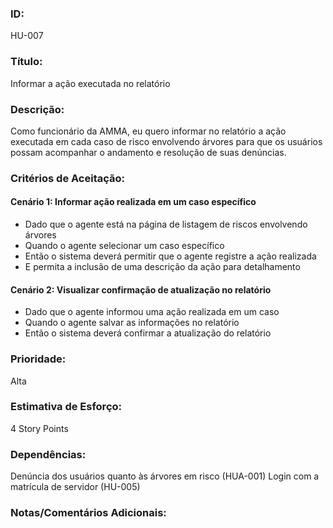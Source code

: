 ### ID: 
HU-007

### Título:
Informar a ação executada no relatório


### Descrição: 
Como funcionário da AMMA, eu quero informar no relatório a ação executada em cada caso de risco envolvendo árvores para que os usuários possam acompanhar o andamento e resolução de suas denúncias.

### Critérios de Aceitação:

#### Cenário 1: Informar ação realizada em um caso específico
- Dado que o agente está na página de listagem de riscos envolvendo árvores
- Quando o agente selecionar um caso específico
- Então o sistema deverá permitir que o agente registre a ação realizada
- E permita a inclusão de uma descrição da ação para detalhamento

#### Cenário 2: Visualizar confirmação de atualização no relatório
- Dado que o agente informou uma ação realizada em um caso
- Quando o agente salvar as informações no relatório
- Então o sistema deverá confirmar a atualização do relatório

### Prioridade: 
Alta

### Estimativa de Esforço: 
4 Story Points 

### Dependências: 
Denúncia dos usuários quanto às árvores em risco (HUA-001)
Login com a matrícula de servidor (HU-005)

### Notas/Comentários Adicionais:
